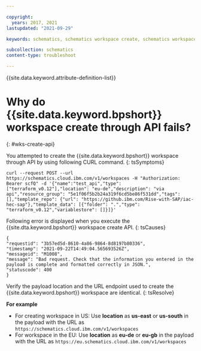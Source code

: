 ```yaml
---

copyright:
  years: 2017, 2021
lastupdated: "2021-09-29"

keywords: schematics, schematics workspace create, schematics workspace create

subcollection: schematics
content-type: troubleshoot

---
```


{{site.data.keyword.attribute-definition-list}}



# Why do {{site.data.keyword.bpshort}} workspace create through API fails?
{: #wks-create-api}

You attempted to create the {{site.data.keyword.bpshort}} workspace through API by using following CURL command.
{: tsSymptoms}

```
curl --request POST --url https://schematics.cloud.ibm.com/v1/workspaces -H "Authorization: Bearer scfQ" -d '{"name":"test_api","type": ["terraform_v0.12"],"location": "eu-de","description": "via api","resource_group": "5e1f06f5b2b24a319f6cd5be86f531dd","tags": [],"template_repo": {"url": "https://github.ibm.com/Rise-with-SAP/iac-hec-sap"},"template_data": [{"folder": ".","type": "terraform_v0.12","variablestore": []}]}'
```

Following error is displayed when you execute the {{site.dta.keyword.bpshort}} workspace create API.
{: tsCauses}

```
{
"requestid": "3b57ed5d-8610-4a86-9864-8d8197b80336",
"timestamp": "2021-09-22T14:49:04.565693526Z",
"messageid": "M1008",
"message": "Bad request. Check that the information you entered in the payload is complete and formatted correctly in JSON.",
"statuscode": 400
}
```


Verify the payload location and the URL endpoint used to create the {{site.data.keyword.bpshort}} workspace are identical.
{: tsResolve}

**For example**

- For creating workspace in US: Use  **location** as **us-east** or **us-south** in the payload with the URL as `https://schematics.cloud.ibm.com/v1/workspaces`
- For workspace in the EU: Use **location** as **eu-de** or **eu-gb** in the payload with the URL as `https://eu.schematics.cloud.ibm.com/v1/workspaces`
